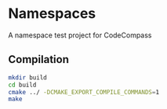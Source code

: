 # Namespaces
A namespace test project for CodeCompass

## Compilation
```bash
mkdir build
cd build
cmake ../ -DCMAKE_EXPORT_COMPILE_COMMANDS=1
make
```
